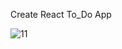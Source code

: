  Create React To_Do App

![11](https://user-images.githubusercontent.com/38365727/185720945-287efe95-bafe-48dd-9322-82b7956283a8.PNG)
